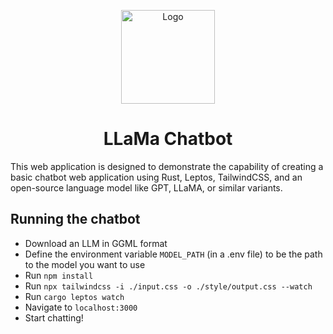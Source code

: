 <p align="center">
    <img src="https://www.pngmart.com/files/22/Llama-PNG.png" alt="Logo" width="150" height="150">
</p>

<h1 align="center">LLaMa Chatbot</h1>
This web application is designed to demonstrate the capability of creating a basic chatbot web application using Rust, Leptos, TailwindCSS, and an open-source language model like GPT, LLaMA, or similar variants.

## Running the chatbot

- Download an LLM in GGML format
- Define the environment variable `MODEL_PATH` (in a .env file) to be the path to the model you want to use
- Run `npm install`
- Run `npx tailwindcss -i ./input.css -o ./style/output.css --watch`
- Run `cargo leptos watch`
- Navigate to `localhost:3000`
- Start chatting!
